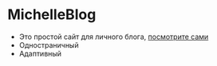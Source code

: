 # MichelleBlog
- Это простой сайт для личного блога, [посмотрите сами](https://ankettta.github.io/MichelleBlog/)
- Одностраничный
- Адаптивный
